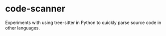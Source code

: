 # code-scanner
Experiments with using tree-sitter in Python to quickly parse source code in other languages.
